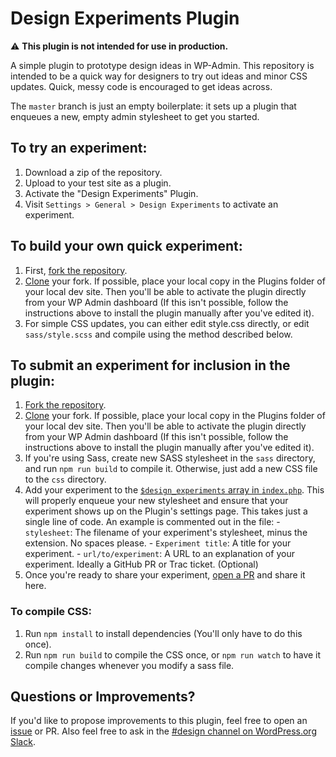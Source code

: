 # Design Experiments Plugin

⚠️ **This plugin is not intended for use in production.**

A simple plugin to prototype design ideas in WP-Admin. This repository is intended to be a quick way for designers to try out ideas and minor CSS updates. Quick, messy code is encouraged to get ideas across.

The `master` branch is just an empty boilerplate: it sets up a plugin that enqueues a new, empty admin stylesheet to get you started. 

## To try an experiment: 

1. Download a zip of the repository.
2. Upload to your test site as a plugin.
3. Activate the "Design Experiments" Plugin.
4. Visit `Settings > General > Design Experiments` to activate an experiment.

## To build your own quick experiment:

1. First, [fork the repository](https://help.github.com/en/articles/fork-a-repo). 
2. [Clone](https://help.github.com/en/articles/cloning-a-repository) your fork. If possible, place your local copy in the Plugins folder of your local dev site. Then you'll be able to activate the plugin directly from your WP Admin dashboard (If this isn't possible, follow the instructions above to install the plugin manually after you've edited it).
3. For simple CSS updates, you can either edit style.css directly, or edit `sass/style.scss` and compile using the method described below. 

## To submit an experiment for inclusion in the plugin: 

1. [Fork the repository](https://help.github.com/en/articles/fork-a-repo). 
2. [Clone](https://help.github.com/en/articles/cloning-a-repository) your fork. If possible, place your local copy in the Plugins folder of your local dev site. Then you'll be able to activate the plugin directly from your WP Admin dashboard (If this isn't possible, follow the instructions above to install the plugin manually after you've edited it).
3. If you're using Sass, create new SASS stylesheet in the `sass` directory, and run `npm run build` to compile it. Otherwise, just add a new CSS file to the `css` directory. 
4. Add your experiment to the [`$design_experiments` array in `index.php`](https://github.com/WordPress/design-experiments/blob/e81bafab7f4438aa9bee2982e6d2f6363a935224/index.php#L24-L27). This will properly enqueue your new stylesheet and ensure that your experiment shows up on the Plugin's settings page. This takes just a single line of code. An example is commented out in the file:
		- `stylesheet`: The filename of your experiment's stylesheet, minus the extension. No spaces please.
		- `Experiment title`: A title for your experiment.
		- `url/to/experiment`: A URL to an explanation of your experiment. Ideally a GitHub PR or Trac ticket. (Optional)
5. Once you're ready to share your experiment, [open a PR](https://help.github.com/en/articles/creating-a-pull-request) and share it here. 

### To compile CSS:

1. Run `npm install` to install dependencies (You'll only have to do this once).
2. Run `npm run build` to compile the CSS once, or `npm run watch` to have it compile changes whenever you modify a sass file. 

## Questions or Improvements?

If you'd like to propose improvements to this plugin, feel free to open an [issue](https://github.com/WordPress/design-experiments/issues) or PR. Also feel free to ask in the [#design channel on WordPress.org Slack](http://wordpress.slack.com/messages/design/). 
